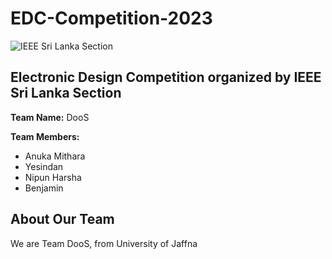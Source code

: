 # EDC-Competition-2023

![IEEE Sri Lanka Section](https://www.ieee.org/content/dam/ieee-org/ieee/web/org/about/ieee_logo.svg)

## Electronic Design Competition organized by IEEE Sri Lanka Section

**Team Name:** DooS

**Team Members:**
- Anuka Mithara
- Yesindan
- Nipun Harsha
- Benjamin

## About Our Team

We are Team DooS, from University of Jaffna


